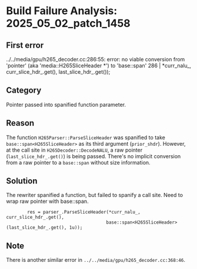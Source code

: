 # Build Failure Analysis: 2025_05_02_patch_1458

## First error

../../media/gpu/h265_decoder.cc:286:55: error: no viable conversion from 'pointer' (aka 'media::H265SliceHeader *') to 'base::span<H265SliceHeader>'
  286 |                   *curr_nalu_, curr_slice_hdr_.get(), last_slice_hdr_.get());

## Category
Pointer passed into spanified function parameter.

## Reason
The function `H265Parser::ParseSliceHeader` was spanified to take `base::span<H265SliceHeader>` as its third argument (`prior_shdr`). However, at the call site in `H265Decoder::DecodeNALU`, a raw pointer (`last_slice_hdr_.get()`) is being passed.  There's no implicit conversion from a raw pointer to a `base::span` without size information.

## Solution
The rewriter spanified a function, but failed to spanify a call site. Need to wrap raw pointer with base::span.

```
        res = parser_.ParseSliceHeader(*curr_nalu_, curr_slice_hdr_.get(),
                                      base::span<H265SliceHeader>(last_slice_hdr_.get(), 1u));
```

## Note
There is another similar error in `../../media/gpu/h265_decoder.cc:368:46`.